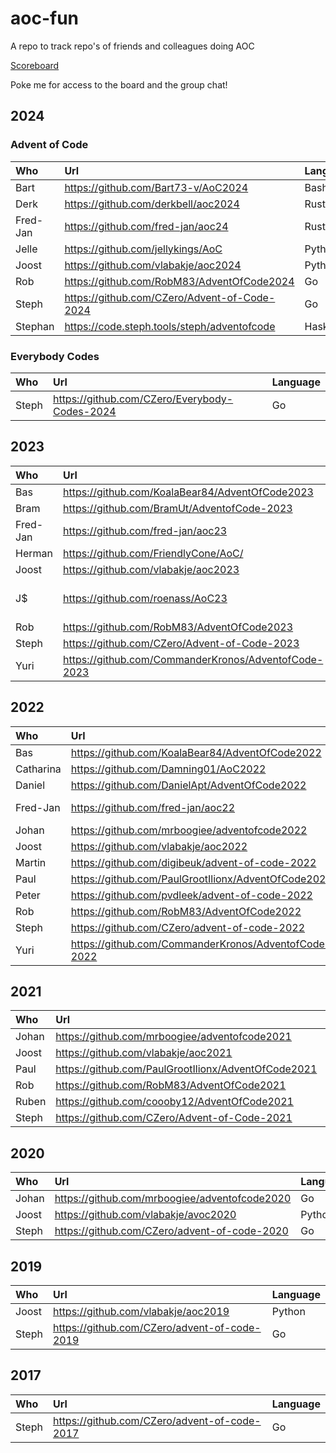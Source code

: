 # aoc-fun

A repo to track repo's of friends and colleagues doing AOC

[Scoreboard](https://adventofcode.com/2023/leaderboard/private/view/792151?order=stars)

Poke me for access to the board and the group chat!

## 2024

### Advent of Code

| Who      | Url                                          | Language |
|:---------|:---------------------------------------------|:---------|
| Bart     | https://github.com/Bart73-v/AoC2024          | Bash     |
| Derk     | https://github.com/derkbell/aoc2024          | Rust     |
| Fred-Jan | https://github.com/fred-jan/aoc24            | Rust     |
| Jelle    | https://github.com/jellykings/AoC            | Python   |
| Joost    | https://github.com/vlabakje/aoc2024          | Python   |
| Rob      | https://github.com/RobM83/AdventOfCode2024   | Go       |
| Steph    | https://github.com/CZero/Advent-of-Code-2024 | Go       |
| Stephan  | https://code.steph.tools/steph/adventofcode  | Haskell  |

### Everybody Codes

| Who   | Url                                           | Language |
|:------|:----------------------------------------------|:---------|
| Steph | https://github.com/CZero/Everybody-Codes-2024 | Go       |

## 2023

| Who      | Url                                                  | Language             |
|:---------|:-----------------------------------------------------|:---------------------|
| Bas      | https://github.com/KoalaBear84/AdventOfCode2023      | C#                   |
| Bram     | https://github.com/BramUt/AdventofCode-2023          | Rust                 |
| Fred-Jan | https://github.com/fred-jan/aoc23                    | Rust                 |
| Herman   | https://github.com/FriendlyCone/AoC/                 | Python               |
| Joost    | https://github.com/vlabakje/aoc2023                  | Python               |
| J$       | https://github.com/roenass/AoC23                     | Ruby, Perl, C, Swift |
| Rob      | https://github.com/RobM83/AdventOfCode2023           | Go                   |
| Steph    | https://github.com/CZero/Advent-of-Code-2023         | Go                   |
| Yuri     | https://github.com/CommanderKronos/AdventofCode-2023 | Rust                 |

## 2022

| Who       | Url                                                  | Language      |
|:----------|:-----------------------------------------------------|:--------------|
| Bas       | https://github.com/KoalaBear84/AdventOfCode2022      | C#            |
| Catharina | https://github.com/Damning01/AoC2022                 | C++           |
| Daniel    | https://github.com/DanielApt/AdventOfCode2022        | JavaScript    |
| Fred-Jan  | https://github.com/fred-jan/aoc22                    | PHP / Haskell |
| Johan     | https://github.com/mrboogiee/adventofcode2022        | Go            |
| Joost     | https://github.com/vlabakje/aoc2022                  | Python        |
| Martin    | https://github.com/digibeuk/advent-of-code-2022      | PHP           |
| Paul      | https://github.com/PaulGrootIlionx/AdventOfCode2022  | SQL           |
| Peter     | https://github.com/pvdleek/advent-of-code-2022       | PHP           |
| Rob       | https://github.com/RobM83/AdventOfCode2022           | Go            |
| Steph     | https://github.com/CZero/advent-of-code-2022         | Go            |
| Yuri      | https://github.com/CommanderKronos/AdventofCode-2022 | Rust          |

## 2021

| Who   | Url                                                 | Language |
|:------|:----------------------------------------------------|:---------|
| Johan | https://github.com/mrboogiee/adventofcode2021       | Go       |
| Joost | https://github.com/vlabakje/aoc2021                 | Python   |
| Paul  | https://github.com/PaulGrootIlionx/AdventOfCode2021 | SQL      |
| Rob   | https://github.com/RobM83/AdventOfCode2021          | Go       |
| Ruben | https://github.com/coooby12/AdventOfCode2021        | Python   |
| Steph | https://github.com/CZero/Advent-of-Code-2021        | Go       |

## 2020

| Who   | Url                                           | Language |
|:------|:----------------------------------------------|:---------|
| Johan | https://github.com/mrboogiee/adventofcode2020 | Go       |
| Joost | https://github.com/vlabakje/avoc2020          | Python   |
| Steph | https://github.com/CZero/advent-of-code-2020  | Go       |

## 2019

| Who   | Url                                          | Language |
|:------|:---------------------------------------------|:---------|
| Joost | https://github.com/vlabakje/aoc2019          | Python   |
| Steph | https://github.com/CZero/advent-of-code-2019 | Go       |

## 2017

| Who   | Url                                          | Language |
|:------|:---------------------------------------------|:---------|
| Steph | https://github.com/CZero/advent-of-code-2017 | Go       |
